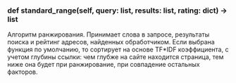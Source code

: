### def standard_range(self, query: list, results: list, rating: dict) -> list
Алгоритм ранжирования. Принимает слова в запросе, результаты поиска и 
рейтинг адресов, найденных обработчиком. 
Если выбрана функция по умолчанию, то сортирует на основе TF*IDF коэффициента,
с учетом глубины ссылки: чем глубже на сайте находится страница, тем ниже она будет
при ранжирование, при совпадение остальных факторов.